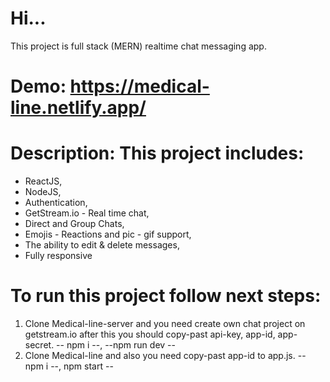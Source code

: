 # Hi...

This project is full stack (MERN) realtime chat messaging app.

# Demo: https://medical-line.netlify.app/

# Description: This project includes:
- ReactJS,
- NodeJS,
- Authentication,
- GetStream.io - Real time chat,
- Direct and Group Chats,
- Emojis - Reactions and pic - gif support,
- The ability to edit & delete messages,
- Fully responsive

# To run this project follow next steps:

1. Clone Medical-line-server and you need create own chat project on getstream.io after this you should copy-past api-key, app-id, app-secret. -- npm i --, --npm run dev --
2. Clone Medical-line and also you need copy-past app-id to app.js. -- npm i --, npm start --
